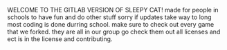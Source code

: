 WELCOME TO THE GITLAB VERSION OF SLEEPY CAT!
made for people in schools to have fun and do other stuff 
sorry if updates take way to long most coding is done durring school.
make sure to check out every game that we forked. they are all in our group go check them out 
all licenses and ect is in the license and contributing.
